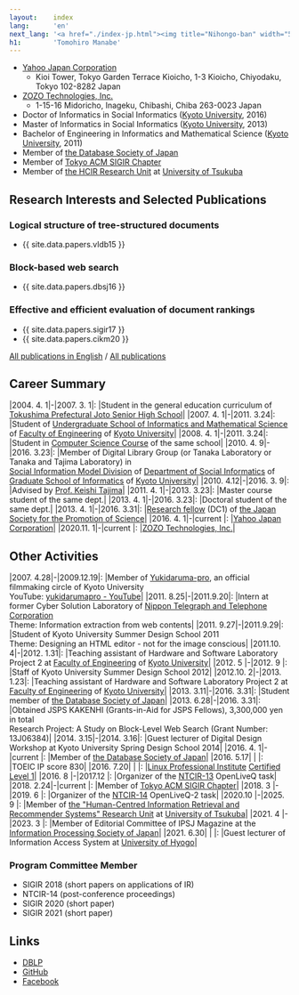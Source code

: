 ```yaml
---
layout:    index
lang:      'en'
next_lang: '<a href="./index-jp.html"><img title="Nihongo-ban" width="56" height="16" src="/nihongo-ban.png" /></a>'
h1:        'Tomohiro Manabe'
---
```


*   [Yahoo Japan Corporation](https://about.yahoo.co.jp/en/info/)
    *   Kioi Tower, Tokyo Garden Terrace Kioicho, 1-3 Kioicho, Chiyodaku, Tokyo 102-8282 Japan
*   [ZOZO Technologies, Inc.](https://tech.zozo.com/en/)
    *   1-15-16 Midoricho, Inageku, Chibashi, Chiba 263-0023 Japan
*   Doctor of Informatics in Social Informatics ([Kyoto University](http://www.kyoto-u.ac.jp/en/), 2016)
*   Master of Informatics in Social Informatics ([Kyoto University](http://www.kyoto-u.ac.jp/en/), 2013)
*   Bachelor of Engineering in Informatics and Mathematical Science ([Kyoto University](http://www.kyoto-u.ac.jp/en/), 2011)
*   Member of [the Database Society of Japan](http://www.dbsj.org/en/)
*   Member of [Tokyo ACM SIGIR Chapter](http://sigir.jp/)
*   Member of [the HCIR Research Unit](https://hcir.slis.tsukuba.ac.jp/) at [University of Tsukuba](http://www.tsukuba.ac.jp/en/)


## Research Interests and Selected Publications

### Logical structure of tree-structured documents
*   {{ site.data.papers.vldb15 }}

### Block-based web search
*   {{ site.data.papers.dbsj16 }}

### Effective and efficient evaluation of document rankings
*   {{ site.data.papers.sigir17 }}
*   {{ site.data.papers.cikm20 }}

[All publications in English](./papers.html) / [All publications](./papers-jp.html)


## Career Summary

|2004. 4. 1|-|2007. 3. 1|: |Student in the general education curriculum of [Tokushima Prefectural Joto Senior High School](http://joto-hs.tokushima-ec.ed.jp/English/)|
|2007. 4. 1|-|2011. 3.24|: |Student of [Undergraduate School of Informatics and Mathematical Science](http://www.s-im.t.kyoto-u.ac.jp/en) of [Faculty of Engineering](http://www.t.kyoto-u.ac.jp/en) of [Kyoto University](http://www.kyoto-u.ac.jp/en/)|
|2008. 4. 1|-|2011. 3.24|: |Student in [Computer Science Course](http://www.s-im.t.kyoto-u.ac.jp/com/en/) of the same school|
|2010. 4. 9|-|2016. 3.23|: |Member of Digital Library Group (or Tanaka Laboratory or Tanaka and Tajima Laboratory) in<br />[Social Information Model Division](http://www.soc.i.kyoto-u.ac.jp/en/course/) of [Department of Social Informatics](http://www.soc.i.kyoto-u.ac.jp/en/) of [Graduate School of Informatics](http://www.i.kyoto-u.ac.jp/en/) of [Kyoto University](http://www.kyoto-u.ac.jp/en/)|
|2010. 4.12|-|2016. 3. 9|: |Advised by [Prof. Keishi Tajima](http://www.dl.soc.i.kyoto-u.ac.jp/~tajima/)|
|2011. 4. 1|-|2013. 3.23|: |Master course student of the same dept.|
|2013. 4. 1|-|2016. 3.23|: |Doctoral student of the same dept.|
|2013. 4. 1|-|2016. 3.31|: |[Research fellow](http://www.jsps.go.jp/english/e-pd/) (DC1) of [the Japan Society for the Promotion of Science](http://www.jsps.go.jp/english/)|
|2016. 4. 1|-|current   |: |[Yahoo Japan Corporation](https://about.yahoo.co.jp/en/info/)|
|2020.11. 1|-|current   |: |[ZOZO Technologies, Inc.](https://tech.zozo.com/en/)|


## Other Activities

|2007. 4.28|-|2009.12.19|: |Member of [Yukidaruma-pro](http://yukidarumapro.jpn.org/), an official filmmaking circle of Kyoto University<br />YouTube: [yukidarumapro - YouTube](http://www.youtube.com/user/yukidarumapro)|
|2011. 8.25|-|2011.9.20|: |Intern at former Cyber Solution Laboratory of [Nippon Telegraph and Telephone Corporation](http://www.ntt.co.jp/about_e/corporatedata.html)<br/>Theme: Information extraction from web contents|
|2011. 9.27|-|2011.9.29|: |Student of Kyoto University Summer Design School 2011<br/>Theme: Designing an HTML editor - not for the image conscious|
|2011.10. 4|-|2012. 1.31|: |Teaching assistant of Hardware and Software Laboratory Project 2 at [Faculty of Engineering](http://www.t.kyoto-u.ac.jp/en) of [Kyoto University](http://www.kyoto-u.ac.jp/en/)|
|2012. 5   |-|2012. 9   |: |Staff of Kyoto University Summer Design School 2012|
|2012.10. 2|-|2013. 1.23|: |Teaching assistant of Hardware and Software Laboratory Project 2 at [Faculty of Engineering](http://www.t.kyoto-u.ac.jp/en) of [Kyoto University](http://www.kyoto-u.ac.jp/en/)|
|2013. 3.11|-|2016. 3.31|: |Student member of [the Database Society of Japan](http://www.dbsj.org/en/)|
|2013. 6.28|-|2016. 3.31|: |Obtained JSPS KAKENHI (Grants-in-Aid for JSPS Fellows), 3,300,000 yen in total<br />Research Project: A Study on Block-Level Web Search (Grant Number: 13J06384)|
|2014. 3.15|-|2014. 3.16|: |Guest lecturer of Digital Design Workshop at Kyoto University Spring Design School 2014|
|2016. 4. 1|-|current   |: |Member of [the Database Society of Japan](http://www.dbsj.org/en/)|
|2016. 5.17| |          |: |TOEIC IP score 830|
|2016. 7.20| |          |: |[Linux Professional Institute](https://www.lpi.org/) [Certified Level 1](https://www.lpi.org/certification/get-certified-lpi/lpic-1-linux-server-professional/)|
|2016. 8   |-|2017.12   |: |Organizer of the [NTCIR-13](http://research.nii.ac.jp/ntcir/ntcir-13/) OpenLiveQ task|
|2018. 2.24|-|current   |: |Member of [Tokyo ACM SIGIR Chapter](http://sigir.jp/)|
|2018. 3   |-|2019. 6   |: |Organizer of the [NTCIR-14](http://research.nii.ac.jp/ntcir/ntcir-14/) OpenLiveQ-2 task|
|2020.10   |-|2025. 9   |: |Member of [the "Human-Centred Information Retrieval and Recommender Systems" Research Unit](https://hcir.slis.tsukuba.ac.jp/) at [University of Tsukuba](http://www.tsukuba.ac.jp/en/)|
|2021. 4   |-|2023. 3   |: |Member of Editorial Committee of IPSJ Magazine at the [Information Processing Society of Japan](https://www.ipsj.or.jp/english/index.html)|
|2021. 6.30| |          |: |Guest lecturer of Information Access System at [University of Hyogo](https://www.u-hyogo.ac.jp/english/index.html)|


### Program Committee Member

* SIGIR 2018 (short papers on applications of IR)
* NTCIR-14 (post-conference proceedings)
* SIGIR 2020 (short paper)
* SIGIR 2021 (short paper)


## Links

*   [DBLP](http://dblp.uni-trier.de/pers/hd/m/Manabe:Tomohiro)
*   [GitHub](https://github.com/tmanabe)
*   [Facebook](https://www.facebook.com/manabe.pdx)
